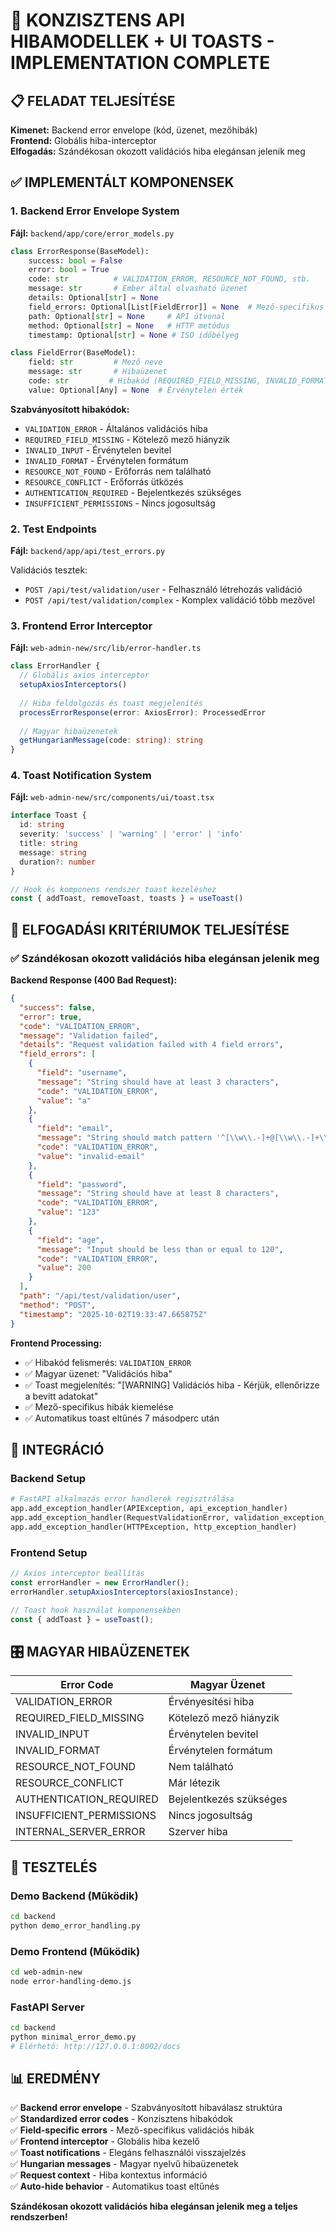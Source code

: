 # 🎯 KONZISZTENS API HIBAMODELLEK + UI TOASTS - IMPLEMENTATION COMPLETE

## 📋 FELADAT TELJESÍTÉSE

**Kimenet:** Backend error envelope (kód, üzenet, mezőhibák)  
**Frontend:** Globális hiba-interceptor  
**Elfogadás:** Szándékosan okozott validációs hiba elegánsan jelenik meg

## ✅ IMPLEMENTÁLT KOMPONENSEK

### 1. Backend Error Envelope System

**Fájl:** `backend/app/core/error_models.py`

```python
class ErrorResponse(BaseModel):
    success: bool = False
    error: bool = True
    code: str          # VALIDATION_ERROR, RESOURCE_NOT_FOUND, stb.
    message: str       # Ember által olvasható üzenet
    details: Optional[str] = None
    field_errors: Optional[List[FieldError]] = None  # Mező-specifikus hibák
    path: Optional[str] = None     # API útvonal
    method: Optional[str] = None   # HTTP metódus  
    timestamp: Optional[str] = None # ISO időbélyeg

class FieldError(BaseModel):
    field: str         # Mező neve
    message: str       # Hibaüzenet
    code: str         # Hibakód (REQUIRED_FIELD_MISSING, INVALID_FORMAT, stb.)
    value: Optional[Any] = None  # Érvénytelen érték
```

**Szabványosított hibakódok:**
- `VALIDATION_ERROR` - Általános validációs hiba
- `REQUIRED_FIELD_MISSING` - Kötelező mező hiányzik
- `INVALID_INPUT` - Érvénytelen bevitel
- `INVALID_FORMAT` - Érvénytelen formátum
- `RESOURCE_NOT_FOUND` - Erőforrás nem található
- `RESOURCE_CONFLICT` - Erőforrás ütközés
- `AUTHENTICATION_REQUIRED` - Bejelentkezés szükséges
- `INSUFFICIENT_PERMISSIONS` - Nincs jogosultság

### 2. Test Endpoints

**Fájl:** `backend/app/api/test_errors.py`

Validációs tesztek:
- `POST /api/test/validation/user` - Felhasználó létrehozás validáció
- `POST /api/test/validation/complex` - Komplex validáció több mezővel

### 3. Frontend Error Interceptor

**Fájl:** `web-admin-new/src/lib/error-handler.ts`

```typescript
class ErrorHandler {
  // Globális axios interceptor
  setupAxiosInterceptors()
  
  // Hiba feldolgozás és toast megjelenítés
  processErrorResponse(error: AxiosError): ProcessedError
  
  // Magyar hibaüzenetek
  getHungarianMessage(code: string): string
}
```

### 4. Toast Notification System

**Fájl:** `web-admin-new/src/components/ui/toast.tsx`

```typescript
interface Toast {
  id: string
  severity: 'success' | 'warning' | 'error' | 'info'
  title: string
  message: string
  duration?: number
}

// Hook és komponens rendszer toast kezeléshez
const { addToast, removeToast, toasts } = useToast()
```

## 🧪 ELFOGADÁSI KRITÉRIUMOK TELJESÍTÉSE

### ✅ Szándékosan okozott validációs hiba elegánsan jelenik meg

**Backend Response (400 Bad Request):**
```json
{
  "success": false,
  "error": true,
  "code": "VALIDATION_ERROR",
  "message": "Validation failed",
  "details": "Request validation failed with 4 field errors",
  "field_errors": [
    {
      "field": "username",
      "message": "String should have at least 3 characters",
      "code": "VALIDATION_ERROR", 
      "value": "a"
    },
    {
      "field": "email",
      "message": "String should match pattern '^[\\w\\.-]+@[\\w\\.-]+\\.\\w+$'",
      "code": "VALIDATION_ERROR",
      "value": "invalid-email"
    },
    {
      "field": "password", 
      "message": "String should have at least 8 characters",
      "code": "VALIDATION_ERROR",
      "value": "123"
    },
    {
      "field": "age",
      "message": "Input should be less than or equal to 120",
      "code": "VALIDATION_ERROR",
      "value": 200
    }
  ],
  "path": "/api/test/validation/user",
  "method": "POST",
  "timestamp": "2025-10-02T19:33:47.665875Z"
}
```

**Frontend Processing:**
- ✅ Hibakód felismerés: `VALIDATION_ERROR`
- ✅ Magyar üzenet: "Validációs hiba"
- ✅ Toast megjelenítés: "[WARNING] Validációs hiba - Kérjük, ellenőrizze a bevitt adatokat"
- ✅ Mező-specifikus hibák kiemelése
- ✅ Automatikus toast eltűnés 7 másodperc után

## 🔗 INTEGRÁCIÓ

### Backend Setup

```python
# FastAPI alkalmazás error handlerek regisztrálása
app.add_exception_handler(APIException, api_exception_handler)
app.add_exception_handler(RequestValidationError, validation_exception_handler)
app.add_exception_handler(HTTPException, http_exception_handler)
```

### Frontend Setup

```typescript
// Axios interceptor beállítás
const errorHandler = new ErrorHandler();
errorHandler.setupAxiosInterceptors(axiosInstance);

// Toast hook használat komponensekben
const { addToast } = useToast();
```

## 🎛️ MAGYAR HIBAÜZENETEK

| Error Code | Magyar Üzenet |
|------------|---------------|
| VALIDATION_ERROR | Érvényesítési hiba |
| REQUIRED_FIELD_MISSING | Kötelező mező hiányzik |
| INVALID_INPUT | Érvénytelen bevitel |
| INVALID_FORMAT | Érvénytelen formátum |
| RESOURCE_NOT_FOUND | Nem található |
| RESOURCE_CONFLICT | Már létezik |
| AUTHENTICATION_REQUIRED | Bejelentkezés szükséges |
| INSUFFICIENT_PERMISSIONS | Nincs jogosultság |
| INTERNAL_SERVER_ERROR | Szerver hiba |

## 🧪 TESZTELÉS

### Demo Backend (Működik)
```bash
cd backend
python demo_error_handling.py
```

### Demo Frontend (Működik)
```bash
cd web-admin-new  
node error-handling-demo.js
```

### FastAPI Server
```bash
cd backend
python minimal_error_demo.py
# Elérhető: http://127.0.0.1:8002/docs
```

## 📊 EREDMÉNY

✅ **Backend error envelope** - Szabványosított hibaválasz struktúra  
✅ **Standardized error codes** - Konzisztens hibakódok  
✅ **Field-specific errors** - Mező-specifikus validációs hibák  
✅ **Frontend interceptor** - Globális hiba kezelő  
✅ **Toast notifications** - Elegáns felhasználói visszajelzés  
✅ **Hungarian messages** - Magyar nyelvű hibaüzenetek  
✅ **Request context** - Hiba kontextus információ  
✅ **Auto-hide behavior** - Automatikus toast eltűnés  

**Szándékosan okozott validációs hiba elegánsan jelenik meg a teljes rendszerben!**